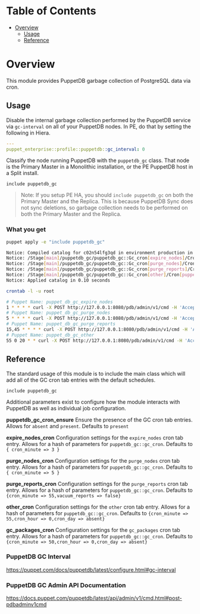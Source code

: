 Table of Contents
=================

* [Overview](#overview)
  * [Usage](#usage)
  * [Reference](#reference)

# Overview

This module provides PuppetDB garbage collection of PostgreSQL data via cron.

## Usage

Disable the internal garbage collection performed by the PuppetDB service via `gc-interval` on all of your PuppetDB nodes.
In PE, do that by setting the following in Hiera.

```yaml
---
puppet_enterprise::profile::puppetdb::gc_interval: 0
```

Classify the node running PuppetDB with the `puppetdb_gc` class.
That node is the Primary Master in a Monolithic installation, or the PE PuppetDB host in a Split install.  

```
include puppetdb_gc
```

> Note: If you setup PE HA, you should `include puppetdb_gc` on both the Primary Master and the Replica.
This is because PuppetDB Sync does not sync deletions, so garbage collection needs to be performed on both the Primary Master and the Replica.  

### What you get

```bash
puppet apply -e "include puppetdb_gc"

Notice: Compiled catalog for c02n54lfg3qd in environment production in 0.21 seconds
Notice: /Stage[main]/puppetdb_gc/puppetdb_gc::Gc_cron[expire_nodes]/Cron[puppet_db_gc_expire_nodes]/ensure: created
Notice: /Stage[main]/puppetdb_gc/puppetdb_gc::Gc_cron[purge_nodes]/Cron[puppet_db_gc_purge_nodes]/ensure: created
Notice: /Stage[main]/puppetdb_gc/puppetdb_gc::Gc_cron[purge_reports]/Cron[puppet_db_gc_purge_reports]/ensure: created
Notice: /Stage[main]/puppetdb_gc/puppetdb_gc::Gc_cron[other]/Cron[puppet_db_gc_other]/ensure: created
Notice: Applied catalog in 0.10 seconds
```

```bash
crontab -l -u root

# Puppet Name: puppet_db_gc_expire_nodes
1 * * * * curl -X POST http://127.0.0.1:8080/pdb/admin/v1/cmd -H 'Accept: application/json' -H 'Content-Type: application/json' -d '{"command": "clean", "version": 1, "payload": ["expire_nodes"] }'
# Puppet Name: puppet_db_gc_purge_nodes
5 * * * * curl -X POST http://127.0.0.1:8080/pdb/admin/v1/cmd -H 'Accept: application/json' -H 'Content-Type: application/json' -d '{"command": "clean", "version": 1, "payload": ["purge_nodes"] }'
# Puppet Name: puppet_db_gc_purge_reports
15,45 * * * * curl -X POST http://127.0.0.1:8080/pdb/admin/v1/cmd -H 'Accept: application/json' -H 'Content-Type: application/json' -d '{"command": "clean", "version": 1, "payload": ["purge_reports"] }'
# Puppet Name: puppet_db_gc_other
55 0 20 * * curl -X POST http://127.0.0.1:8080/pdb/admin/v1/cmd -H 'Accept: application/json' -H 'Content-Type: application/json' -d '{"command": "clean", "version": 1, "payload": ["other"] }'
```

## Reference

The standard usage of this module is to include the main class which will add all of the GC cron tab entries with the default schedules.

```
include puppetdb_gc
```

Additional parameters exist to configure how the module interacts with PuppetDB as well as individual job configuration.

**puppetdb_gc_cron_ensure** Ensure the presence of the GC cron tab entries. Allows for `absent` and `present`. Defaults to `present`

**expire_nodes_cron** Configuration settings for the `expire_nodes` cron tab entry. Allows for a hash of parameters for `puppetdb_gc::gc_cron`. Defaults to `{ cron_minute => 3 }`

**purge_nodes_cron** Configuration settings for the `purge_nodes` cron tab entry. Allows for a hash of parameters for `puppetdb_gc::gc_cron`. Defaults to `{ cron_minute => 5 }`

**purge_reports_cron** Configuration settings for the `purge_reports` cron tab entry. Allows for a hash of parameters for `puppetdb_gc::gc_cron`. Defaults to `{cron_minute => 55,vacuum_reports => false}`

**other_cron** Configuration settings for the `other` cron tab entry. Allows for a hash of parameters for `puppetdb_gc::gc_cron`. Defaults to `{cron_minute => 55,cron_hour => 0,cron_day => absent}`

**gc_packages_cron** Configuration settings for the `gc_packages` cron tab entry. Allows for a hash of parameters for `puppetdb_gc::gc_cron`. Defaults to `{cron_minute => 50,cron_hour => 0,cron_day => absent}`

### PuppetDB GC Interval

https://puppet.com/docs/puppetdb/latest/configure.html#gc-interval

### PuppetDB GC Admin API Documentation

https://docs.puppet.com/puppetdb/latest/api/admin/v1/cmd.html#post-pdbadminv1cmd
